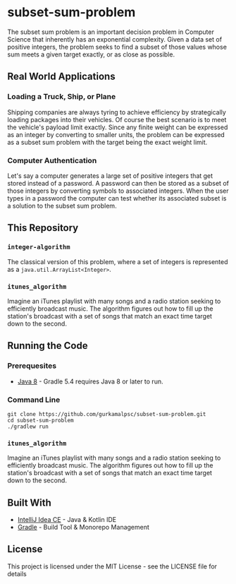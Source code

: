 # subset-sum-problem
The subset sum problem is an important decision problem in Computer Science that inherently has an exponential complexity. Given a data set of positive integers, the problem seeks to find a subset of those values whose sum meets a given target exactly, or as close as possible.
## Real World Applications
### Loading a Truck, Ship, or Plane
Shipping companies are always tyring to achieve efficiency by strategically loading packages into their vehicles. Of course the best scenario is to meet the vehicle's payload limit exactly. Since any finite weight can be expressed as an integer by converting to smaller units, the problem can be expressed as a subset sum problem with the target being the exact weight limit.
### Computer Authentication
Let's say a computer generates a large set of positive integers that get stored instead of a password. A password can then be stored as a subset of those integers by converting symbols to associated integers. When the user types in a password the computer can test whether its associated subset is a solution to the subset sum problem.
## This Repository
### ```integer-algorithm```
The classical version of this problem, where a set of integers is represented as a ```java.util.ArrayList<Integer>```.
### ```itunes_algorithm```
Imagine an iTunes playlist with many songs and a radio station seeking to efficiently broadcast music. The algorithm figures out how to fill up the station's broadcast with a set of songs that match an exact time target down to the second.
## Running the Code
### Prerequesites
* [Java 8](https://www.oracle.com/technetwork/java/javaee/downloads/jdk8-downloads-2133151.html) - Gradle 5.4 requires Java 8 or later to run.
### Command Line
```
git clone https://github.com/gurkamalpsc/subset-sum-problem.git
cd subset-sum-problem
./gradlew run
```
### ```itunes_algorithm```
Imagine an iTunes playlist with many songs and a radio station seeking to efficiently broadcast music. The algorithm figures out how to fill up the station's broadcast with a set of songs that match an exact time target down to the second.
## Built With
* [IntelliJ Idea CE](https://www.jetbrains.com/idea/) - Java & Kotlin IDE
* [Gradle](https://gradle.org/) - Build Tool & Monorepo Management
## License
This project is licensed under the MIT License - see the LICENSE file for details
